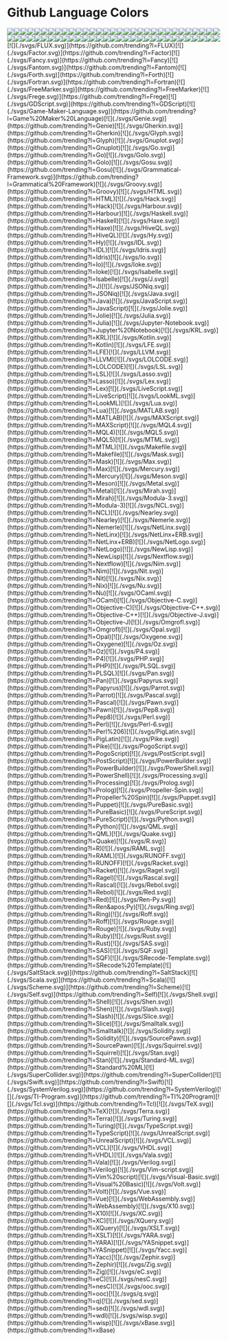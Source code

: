 # Github Language Colors

[![](./svgs/1C-Enterprise.svg)](https://github.com/trending?l=1C%20Enterprise)[![](./svgs/ABAP.svg)](https://github.com/trending?l=ABAP)[![](./svgs/AGS-Script.svg)](https://github.com/trending?l=AGS%20Script)[![](./svgs/AMPL.svg)](https://github.com/trending?l=AMPL)[![](./svgs/ANTLR.svg)](https://github.com/trending?l=ANTLR)[![](./svgs/API-Blueprint.svg)](https://github.com/trending?l=API%20Blueprint)[![](./svgs/APL.svg)](https://github.com/trending?l=APL)[![](./svgs/ASP.svg)](https://github.com/trending?l=ASP)[![](./svgs/ATS.svg)](https://github.com/trending?l=ATS)[![](./svgs/ActionScript.svg)](https://github.com/trending?l=ActionScript)[![](./svgs/Ada.svg)](https://github.com/trending?l=Ada)[![](./svgs/Agda.svg)](https://github.com/trending?l=Agda)[![](./svgs/Alloy.svg)](https://github.com/trending?l=Alloy)[![](./svgs/AngelScript.svg)](https://github.com/trending?l=AngelScript)[![](./svgs/AppleScript.svg)](https://github.com/trending?l=AppleScript)[![](./svgs/Arc.svg)](https://github.com/trending?l=Arc)[![](./svgs/AspectJ.svg)](https://github.com/trending?l=AspectJ)[![](./svgs/Assembly.svg)](https://github.com/trending?l=Assembly)[![](./svgs/Asymptote.svg)](https://github.com/trending?l=Asymptote)[![](./svgs/AutoHotkey.svg)](https://github.com/trending?l=AutoHotkey)[![](./svgs/AutoIt.svg)](https://github.com/trending?l=AutoIt)[![](./svgs/Ballerina.svg)](https://github.com/trending?l=Ballerina)[![](./svgs/Batchfile.svg)](https://github.com/trending?l=Batchfile)[![](./svgs/BlitzMax.svg)](https://github.com/trending?l=BlitzMax)[![](./svgs/Boo.svg)](https://github.com/trending?l=Boo)[![](./svgs/Brainfuck.svg)](https://github.com/trending?l=Brainfuck)[![](./svgs/C.svg)](https://github.com/trending?l=C)[![](./svgs/C#.svg)](https://github.com/trending?l=C#)[![](./svgs/C++.svg)](https://github.com/trending?l=C++)[![](./svgs/CSS.svg)](https://github.com/trending?l=CSS)[![](./svgs/Ceylon.svg)](https://github.com/trending?l=Ceylon)[![](./svgs/Chapel.svg)](https://github.com/trending?l=Chapel)[![](./svgs/Cirru.svg)](https://github.com/trending?l=Cirru)[![](./svgs/Clarion.svg)](https://github.com/trending?l=Clarion)[![](./svgs/Clean.svg)](https://github.com/trending?l=Clean)[![](./svgs/Click.svg)](https://github.com/trending?l=Click)[![](./svgs/Clojure.svg)](https://github.com/trending?l=Clojure)[![](./svgs/CoffeeScript.svg)](https://github.com/trending?l=CoffeeScript)[![](./svgs/ColdFusion.svg)](https://github.com/trending?l=ColdFusion)[![](./svgs/Common-Lisp.svg)](https://github.com/trending?l=Common%20Lisp)[![](./svgs/Common-Workflow-Language.svg)](https://github.com/trending?l=Common%20Workflow%20Language)[![](./svgs/Component-Pascal.svg)](https://github.com/trending?l=Component%20Pascal)[![](./svgs/Crystal.svg)](https://github.com/trending?l=Crystal)[![](./svgs/Cuda.svg)](https://github.com/trending?l=Cuda)[![](./svgs/D.svg)](https://github.com/trending?l=D)[![](./svgs/DM.svg)](https://github.com/trending?l=DM)[![](./svgs/Dart.svg)](https://github.com/trending?l=Dart)[![](./svgs/DataWeave.svg)](https://github.com/trending?l=DataWeave)[![](./svgs/Dockerfile.svg)](https://github.com/trending?l=Dockerfile)[![](./svgs/Dogescript.svg)](https://github.com/trending?l=Dogescript)[![](./svgs/Dylan.svg)](https://github.com/trending?l=Dylan)[![](./svgs/E.svg)](https://github.com/trending?l=E)[![](./svgs/ECL.svg)](https://github.com/trending?l=ECL)[![](./svgs/EQ.svg)](https://github.com/trending?l=EQ)[![](./svgs/Eiffel.svg)](https://github.com/trending?l=Eiffel)[![](./svgs/Elixir.svg)](https://github.com/trending?l=Elixir)[![](./svgs/Elm.svg)](https://github.com/trending?l=Elm)[![](./svgs/Emacs-Lisp.svg)](https://github.com/trending?l=Emacs%20Lisp)[![](./svgs/EmberScript.svg)](https://github.com/trending?l=EmberScript)[![](./svgs/Erlang.svg)](https://github.com/trending?l=Erlang)[![](./svgs/F#.svg)](https://github.com/trending?l=F#)[![](./svgs/F*.svg)](https://github.com/trending?l=F*)[![](./svgs/FLUX.svg)](https://github.com/trending?l=FLUX)[![](./svgs/Factor.svg)](https://github.com/trending?l=Factor)[![](./svgs/Fancy.svg)](https://github.com/trending?l=Fancy)[![](./svgs/Fantom.svg)](https://github.com/trending?l=Fantom)[![](./svgs/Forth.svg)](https://github.com/trending?l=Forth)[![](./svgs/Fortran.svg)](https://github.com/trending?l=Fortran)[![](./svgs/FreeMarker.svg)](https://github.com/trending?l=FreeMarker)[![](./svgs/Frege.svg)](https://github.com/trending?l=Frege)[![](./svgs/GDScript.svg)](https://github.com/trending?l=GDScript)[![](./svgs/Game-Maker-Language.svg)](https://github.com/trending?l=Game%20Maker%20Language)[![](./svgs/Genie.svg)](https://github.com/trending?l=Genie)[![](./svgs/Gherkin.svg)](https://github.com/trending?l=Gherkin)[![](./svgs/Glyph.svg)](https://github.com/trending?l=Glyph)[![](./svgs/Gnuplot.svg)](https://github.com/trending?l=Gnuplot)[![](./svgs/Go.svg)](https://github.com/trending?l=Go)[![](./svgs/Golo.svg)](https://github.com/trending?l=Golo)[![](./svgs/Gosu.svg)](https://github.com/trending?l=Gosu)[![](./svgs/Grammatical-Framework.svg)](https://github.com/trending?l=Grammatical%20Framework)[![](./svgs/Groovy.svg)](https://github.com/trending?l=Groovy)[![](./svgs/HTML.svg)](https://github.com/trending?l=HTML)[![](./svgs/Hack.svg)](https://github.com/trending?l=Hack)[![](./svgs/Harbour.svg)](https://github.com/trending?l=Harbour)[![](./svgs/Haskell.svg)](https://github.com/trending?l=Haskell)[![](./svgs/Haxe.svg)](https://github.com/trending?l=Haxe)[![](./svgs/HiveQL.svg)](https://github.com/trending?l=HiveQL)[![](./svgs/Hy.svg)](https://github.com/trending?l=Hy)[![](./svgs/IDL.svg)](https://github.com/trending?l=IDL)[![](./svgs/Idris.svg)](https://github.com/trending?l=Idris)[![](./svgs/Io.svg)](https://github.com/trending?l=Io)[![](./svgs/Ioke.svg)](https://github.com/trending?l=Ioke)[![](./svgs/Isabelle.svg)](https://github.com/trending?l=Isabelle)[![](./svgs/J.svg)](https://github.com/trending?l=J)[![](./svgs/JSONiq.svg)](https://github.com/trending?l=JSONiq)[![](./svgs/Java.svg)](https://github.com/trending?l=Java)[![](./svgs/JavaScript.svg)](https://github.com/trending?l=JavaScript)[![](./svgs/Jolie.svg)](https://github.com/trending?l=Jolie)[![](./svgs/Julia.svg)](https://github.com/trending?l=Julia)[![](./svgs/Jupyter-Notebook.svg)](https://github.com/trending?l=Jupyter%20Notebook)[![](./svgs/KRL.svg)](https://github.com/trending?l=KRL)[![](./svgs/Kotlin.svg)](https://github.com/trending?l=Kotlin)[![](./svgs/LFE.svg)](https://github.com/trending?l=LFE)[![](./svgs/LLVM.svg)](https://github.com/trending?l=LLVM)[![](./svgs/LOLCODE.svg)](https://github.com/trending?l=LOLCODE)[![](./svgs/LSL.svg)](https://github.com/trending?l=LSL)[![](./svgs/Lasso.svg)](https://github.com/trending?l=Lasso)[![](./svgs/Lex.svg)](https://github.com/trending?l=Lex)[![](./svgs/LiveScript.svg)](https://github.com/trending?l=LiveScript)[![](./svgs/LookML.svg)](https://github.com/trending?l=LookML)[![](./svgs/Lua.svg)](https://github.com/trending?l=Lua)[![](./svgs/MATLAB.svg)](https://github.com/trending?l=MATLAB)[![](./svgs/MAXScript.svg)](https://github.com/trending?l=MAXScript)[![](./svgs/MQL4.svg)](https://github.com/trending?l=MQL4)[![](./svgs/MQL5.svg)](https://github.com/trending?l=MQL5)[![](./svgs/MTML.svg)](https://github.com/trending?l=MTML)[![](./svgs/Makefile.svg)](https://github.com/trending?l=Makefile)[![](./svgs/Mask.svg)](https://github.com/trending?l=Mask)[![](./svgs/Max.svg)](https://github.com/trending?l=Max)[![](./svgs/Mercury.svg)](https://github.com/trending?l=Mercury)[![](./svgs/Meson.svg)](https://github.com/trending?l=Meson)[![](./svgs/Metal.svg)](https://github.com/trending?l=Metal)[![](./svgs/Mirah.svg)](https://github.com/trending?l=Mirah)[![](./svgs/Modula-3.svg)](https://github.com/trending?l=Modula-3)[![](./svgs/NCL.svg)](https://github.com/trending?l=NCL)[![](./svgs/Nearley.svg)](https://github.com/trending?l=Nearley)[![](./svgs/Nemerle.svg)](https://github.com/trending?l=Nemerle)[![](./svgs/NetLinx.svg)](https://github.com/trending?l=NetLinx)[![](./svgs/NetLinx+ERB.svg)](https://github.com/trending?l=NetLinx+ERB)[![](./svgs/NetLogo.svg)](https://github.com/trending?l=NetLogo)[![](./svgs/NewLisp.svg)](https://github.com/trending?l=NewLisp)[![](./svgs/Nextflow.svg)](https://github.com/trending?l=Nextflow)[![](./svgs/Nim.svg)](https://github.com/trending?l=Nim)[![](./svgs/Nit.svg)](https://github.com/trending?l=Nit)[![](./svgs/Nix.svg)](https://github.com/trending?l=Nix)[![](./svgs/Nu.svg)](https://github.com/trending?l=Nu)[![](./svgs/OCaml.svg)](https://github.com/trending?l=OCaml)[![](./svgs/Objective-C.svg)](https://github.com/trending?l=Objective-C)[![](./svgs/Objective-C++.svg)](https://github.com/trending?l=Objective-C++)[![](./svgs/Objective-J.svg)](https://github.com/trending?l=Objective-J)[![](./svgs/Omgrofl.svg)](https://github.com/trending?l=Omgrofl)[![](./svgs/Opal.svg)](https://github.com/trending?l=Opal)[![](./svgs/Oxygene.svg)](https://github.com/trending?l=Oxygene)[![](./svgs/Oz.svg)](https://github.com/trending?l=Oz)[![](./svgs/P4.svg)](https://github.com/trending?l=P4)[![](./svgs/PHP.svg)](https://github.com/trending?l=PHP)[![](./svgs/PLSQL.svg)](https://github.com/trending?l=PLSQL)[![](./svgs/Pan.svg)](https://github.com/trending?l=Pan)[![](./svgs/Papyrus.svg)](https://github.com/trending?l=Papyrus)[![](./svgs/Parrot.svg)](https://github.com/trending?l=Parrot)[![](./svgs/Pascal.svg)](https://github.com/trending?l=Pascal)[![](./svgs/Pawn.svg)](https://github.com/trending?l=Pawn)[![](./svgs/Pep8.svg)](https://github.com/trending?l=Pep8)[![](./svgs/Perl.svg)](https://github.com/trending?l=Perl)[![](./svgs/Perl-6.svg)](https://github.com/trending?l=Perl%206)[![](./svgs/PigLatin.svg)](https://github.com/trending?l=PigLatin)[![](./svgs/Pike.svg)](https://github.com/trending?l=Pike)[![](./svgs/PogoScript.svg)](https://github.com/trending?l=PogoScript)[![](./svgs/PostScript.svg)](https://github.com/trending?l=PostScript)[![](./svgs/PowerBuilder.svg)](https://github.com/trending?l=PowerBuilder)[![](./svgs/PowerShell.svg)](https://github.com/trending?l=PowerShell)[![](./svgs/Processing.svg)](https://github.com/trending?l=Processing)[![](./svgs/Prolog.svg)](https://github.com/trending?l=Prolog)[![](./svgs/Propeller-Spin.svg)](https://github.com/trending?l=Propeller%20Spin)[![](./svgs/Puppet.svg)](https://github.com/trending?l=Puppet)[![](./svgs/PureBasic.svg)](https://github.com/trending?l=PureBasic)[![](./svgs/PureScript.svg)](https://github.com/trending?l=PureScript)[![](./svgs/Python.svg)](https://github.com/trending?l=Python)[![](./svgs/QML.svg)](https://github.com/trending?l=QML)[![](./svgs/Quake.svg)](https://github.com/trending?l=Quake)[![](./svgs/R.svg)](https://github.com/trending?l=R)[![](./svgs/RAML.svg)](https://github.com/trending?l=RAML)[![](./svgs/RUNOFF.svg)](https://github.com/trending?l=RUNOFF)[![](./svgs/Racket.svg)](https://github.com/trending?l=Racket)[![](./svgs/Ragel.svg)](https://github.com/trending?l=Ragel)[![](./svgs/Rascal.svg)](https://github.com/trending?l=Rascal)[![](./svgs/Rebol.svg)](https://github.com/trending?l=Rebol)[![](./svgs/Red.svg)](https://github.com/trending?l=Red)[![](./svgs/Ren-Py.svg)](https://github.com/trending?l=Ren&apos;Py)[![](./svgs/Ring.svg)](https://github.com/trending?l=Ring)[![](./svgs/Roff.svg)](https://github.com/trending?l=Roff)[![](./svgs/Rouge.svg)](https://github.com/trending?l=Rouge)[![](./svgs/Ruby.svg)](https://github.com/trending?l=Ruby)[![](./svgs/Rust.svg)](https://github.com/trending?l=Rust)[![](./svgs/SAS.svg)](https://github.com/trending?l=SAS)[![](./svgs/SQF.svg)](https://github.com/trending?l=SQF)[![](./svgs/SRecode-Template.svg)](https://github.com/trending?l=SRecode%20Template)[![](./svgs/SaltStack.svg)](https://github.com/trending?l=SaltStack)[![](./svgs/Scala.svg)](https://github.com/trending?l=Scala)[![](./svgs/Scheme.svg)](https://github.com/trending?l=Scheme)[![](./svgs/Self.svg)](https://github.com/trending?l=Self)[![](./svgs/Shell.svg)](https://github.com/trending?l=Shell)[![](./svgs/Shen.svg)](https://github.com/trending?l=Shen)[![](./svgs/Slash.svg)](https://github.com/trending?l=Slash)[![](./svgs/Slice.svg)](https://github.com/trending?l=Slice)[![](./svgs/Smalltalk.svg)](https://github.com/trending?l=Smalltalk)[![](./svgs/Solidity.svg)](https://github.com/trending?l=Solidity)[![](./svgs/SourcePawn.svg)](https://github.com/trending?l=SourcePawn)[![](./svgs/Squirrel.svg)](https://github.com/trending?l=Squirrel)[![](./svgs/Stan.svg)](https://github.com/trending?l=Stan)[![](./svgs/Standard-ML.svg)](https://github.com/trending?l=Standard%20ML)[![](./svgs/SuperCollider.svg)](https://github.com/trending?l=SuperCollider)[![](./svgs/Swift.svg)](https://github.com/trending?l=Swift)[![](./svgs/SystemVerilog.svg)](https://github.com/trending?l=SystemVerilog)[![](./svgs/TI-Program.svg)](https://github.com/trending?l=TI%20Program)[![](./svgs/Tcl.svg)](https://github.com/trending?l=Tcl)[![](./svgs/TeX.svg)](https://github.com/trending?l=TeX)[![](./svgs/Terra.svg)](https://github.com/trending?l=Terra)[![](./svgs/Turing.svg)](https://github.com/trending?l=Turing)[![](./svgs/TypeScript.svg)](https://github.com/trending?l=TypeScript)[![](./svgs/UnrealScript.svg)](https://github.com/trending?l=UnrealScript)[![](./svgs/VCL.svg)](https://github.com/trending?l=VCL)[![](./svgs/VHDL.svg)](https://github.com/trending?l=VHDL)[![](./svgs/Vala.svg)](https://github.com/trending?l=Vala)[![](./svgs/Verilog.svg)](https://github.com/trending?l=Verilog)[![](./svgs/Vim-script.svg)](https://github.com/trending?l=Vim%20script)[![](./svgs/Visual-Basic.svg)](https://github.com/trending?l=Visual%20Basic)[![](./svgs/Volt.svg)](https://github.com/trending?l=Volt)[![](./svgs/Vue.svg)](https://github.com/trending?l=Vue)[![](./svgs/WebAssembly.svg)](https://github.com/trending?l=WebAssembly)[![](./svgs/X10.svg)](https://github.com/trending?l=X10)[![](./svgs/XC.svg)](https://github.com/trending?l=XC)[![](./svgs/XQuery.svg)](https://github.com/trending?l=XQuery)[![](./svgs/XSLT.svg)](https://github.com/trending?l=XSLT)[![](./svgs/YARA.svg)](https://github.com/trending?l=YARA)[![](./svgs/YASnippet.svg)](https://github.com/trending?l=YASnippet)[![](./svgs/Yacc.svg)](https://github.com/trending?l=Yacc)[![](./svgs/Zephir.svg)](https://github.com/trending?l=Zephir)[![](./svgs/Zig.svg)](https://github.com/trending?l=Zig)[![](./svgs/eC.svg)](https://github.com/trending?l=eC)[![](./svgs/nesC.svg)](https://github.com/trending?l=nesC)[![](./svgs/ooc.svg)](https://github.com/trending?l=ooc)[![](./svgs/q.svg)](https://github.com/trending?l=q)[![](./svgs/sed.svg)](https://github.com/trending?l=sed)[![](./svgs/wdl.svg)](https://github.com/trending?l=wdl)[![](./svgs/wisp.svg)](https://github.com/trending?l=wisp)[![](./svgs/xBase.svg)](https://github.com/trending?l=xBase)
